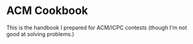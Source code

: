 # ACM Cookbook
This is the handbook I prepared for ACM/ICPC contests (though I'm not good at solving problems.)
